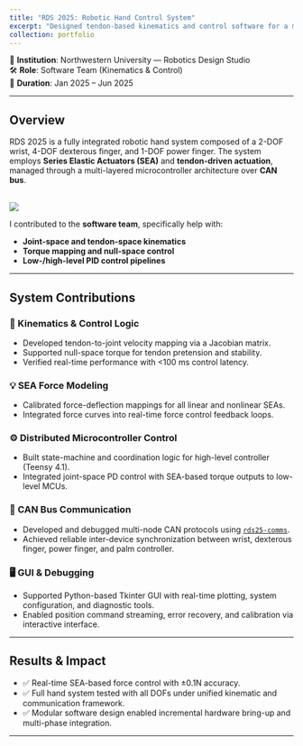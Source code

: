 ```yaml
---
title: "RDS 2025: Robotic Hand Control System"
excerpt: "Designed tendon-based kinematics and control software for a multi-DOF robotic hand with SEA-based compliant actuation and real-time CAN communication.<br/><img src='/images/hand.gif'>"
collection: portfolio
---
```


📍 **Institution**: Northwestern University — Robotics Design Studio  
🛠️ **Role**: Software Team (Kinematics & Control)  
📅 **Duration**: Jan 2025 – Jun 2025  

---

## Overview

RDS 2025 is a fully integrated robotic hand system composed of a 2-DOF wrist, 4-DOF dexterous finger, and 1-DOF power finger. The system employs **Series Elastic Actuators (SEA)** and **tendon-driven actuation**, managed through a multi-layered microcontroller architecture over **CAN bus**.

<br/><img src='/images/hand.gif'>

I contributed to the **software team**, specifically help with:
- **Joint-space and tendon-space kinematics**
- **Torque mapping and null-space control**
- **Low-/high-level PID control pipelines**

---

## System Contributions

### 🧠 Kinematics & Control Logic
- Developed tendon-to-joint velocity mapping via a Jacobian matrix.
- Supported null-space torque for tendon pretension and stability.
- Verified real-time performance with <100 ms control latency.

### 💡 SEA Force Modeling
- Calibrated force-deflection mappings for all linear and nonlinear SEAs.
- Integrated force curves into real-time force control feedback loops.

### ⚙️ Distributed Microcontroller Control
- Built state-machine and coordination logic for high-level controller (Teensy 4.1).
- Integrated joint-space PD control with SEA-based torque outputs to low-level MCUs.

### 📡 CAN Bus Communication
- Developed and debugged multi-node CAN protocols using [`rds25-comms`](https://github.com/NU-RDS/rds25-comms).
- Achieved reliable inter-device synchronization between wrist, dexterous finger, power finger, and palm controller.

### 🖥️ GUI & Debugging
- Supported Python-based Tkinter GUI with real-time plotting, system configuration, and diagnostic tools.
- Enabled position command streaming, error recovery, and calibration via interactive interface.

---

## Results & Impact

- ✅ Real-time SEA-based force control with ±0.1N accuracy.
- ✅ Full hand system tested with all DOFs under unified kinematic and communication framework.
- ✅ Modular software design enabled incremental hardware bring-up and multi-phase integration.

---
